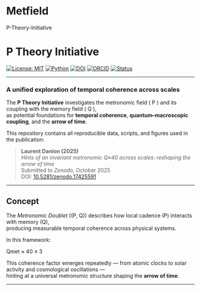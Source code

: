 # Metfield
 P-Theory-Initiative
 #  P Theory Initiative

[![License: MIT](https://img.shields.io/badge/license-MIT-blue.svg)](LICENSE)
[![Python](https://img.shields.io/badge/python-3.13%2B-blue.svg)]()
[![DOI](https://img.shields.io/badge/DOI-10.5281%2Fzenodo.16894007-blue.svg)](https://doi.org/10.5281/zenodo.16894007)
[![ORCID](https://img.shields.io/badge/ORCID-0009--0008--8733--8261-green.svg)](https://orcid.org/0009-0008-8733-8261)
[![Status](https://img.shields.io/badge/status-active-success.svg)]()


---

###  A unified exploration of temporal coherence across scales

The **P Theory Initiative** investigates the metronomic field \( P \) and its coupling with the memory field \( Q \),  
as potential foundations for **temporal coherence**, **quantum–macroscopic coupling**, and the **arrow of time**.

This repository contains all reproducible data, scripts, and figures used in the publication:

> **Laurent Danion (2025)**  
> *Hints of an invariant metronomic Q≈40 across scales: reshaping the arrow of time*  
> Submitted to *Zenodo*, October 2025  
> DOI: [10.5281/zenodo.17425591](https://10.5281/zenodo.17425591)

---

##  Concept

The *Metronomic Doublet* \((P, Q)\) describes how local cadence (P) interacts with memory (Q),  
producing measurable temporal coherence across physical systems.  

In this framework:

Qmet ≈ 40 ± 3

This coherence factor emerges repeatedly — from atomic clocks to solar activity and cosmological oscillations —  
hinting at a universal metronomic structure shaping the **arrow of time**.

---


